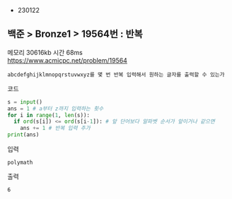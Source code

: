 - 230122
## 백준 > Bronze1 > 19564번 : 반복
메모리 30616kb 시간 68ms  
https://www.acmicpc.net/problem/19564  

```
abcdefghijklmnopqrstuvwxyz를 몇 번 반복 입력해서 원하는 글자를 출력할 수 있는가
```

코드
```python
s = input()
ans = 1 # a부터 z까지 입력하는 횟수
for i in range(1, len(s)):
  if ord(s[i]) <= ord(s[i-1]): # 앞 단어보다 알파벳 순서가 앞이거나 같으면
    ans += 1 # 반복 입력 추가
print(ans)
```

입력
```
polymath
```

출력
```
6
```